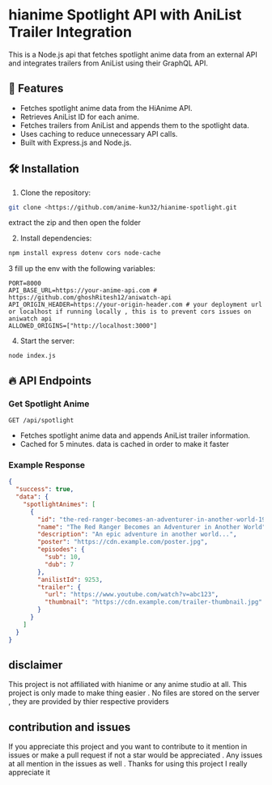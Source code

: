 
# hianime Spotlight API with AniList Trailer Integration

This is a Node.js api that fetches spotlight anime data from an external API and integrates trailers from AniList using their GraphQL API.
## 🚀 Features
- Fetches spotlight anime data from the HiAnime API.
- Retrieves AniList ID for each anime.
- Fetches trailers from AniList and appends them to the spotlight data.
- Uses caching to reduce unnecessary API calls.
- Built with Express.js and Node.js.

## 🛠️ Installation

1. Clone the repository:
```bash
git clone <https://github.com/anime-kun32/hianime-spotlight.git
```
extract the zip and then open the folder  

2. Install dependencies:
```bash
npm install express dotenv cors node-cache
```

3 fill up the env with the following variables:
```.env
PORT=8000
API_BASE_URL=https://your-anime-api.com # https://github.com/ghoshRitesh12/aniwatch-api
API_ORIGIN_HEADER=https://your-origin-header.com # your deployment url or localhost if running locally , this is to prevent cors issues on aniwatch api 
ALLOWED_ORIGINS=["http://localhost:3000"]
```

4. Start the server:
```
node index.js
```

## 🔥 API Endpoints

### Get Spotlight Anime
```
GET /api/spotlight
```
- Fetches spotlight anime data and appends AniList trailer information.
- Cached for 5 minutes. data is cached in order to make it faster 

### Example Response
```json
{
  "success": true,
  "data": {
    "spotlightAnimes": [
      {
        "id": "the-red-ranger-becomes-an-adventurer-in-another-world-19463",
        "name": "The Red Ranger Becomes an Adventurer in Another World",
        "description": "An epic adventure in another world...",
        "poster": "https://cdn.example.com/poster.jpg",
        "episodes": {
          "sub": 10,
          "dub": 7
        },
        "anilistId": 9253,
        "trailer": {
          "url": "https://www.youtube.com/watch?v=abc123",
          "thumbnail": "https://cdn.example.com/trailer-thumbnail.jpg"
        }
      }
    ]
  }
}
```



## disclaimer
This project is not affiliated with hianime or any anime studio at all. This project is only made to make thing easier . No files are stored on the server , they are provided by thier respective providers 
## contribution and issues 
If you appreciate this project and you want to contribute to it mention in issues or make a pull request if not a star would be appreciated . Any issues at all mention in the issues as well . Thanks for using this project I really appreciate it 
